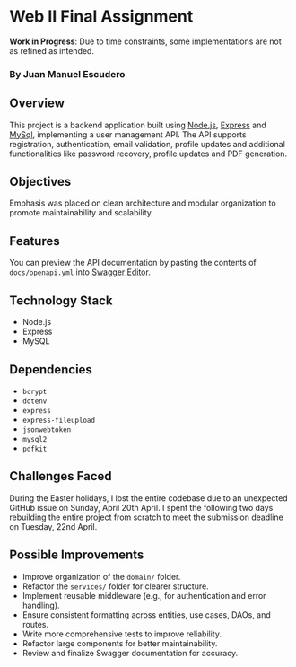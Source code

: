 # Web II Final Assignment

**Work in Progress**: Due to time constraints, some implementations are not as refined as intended.

### By Juan Manuel Escudero

## Overview

This project is a backend application built using [Node.js](https://nodejs.org/en), [Express](https://expressjs.com/) and [MySql](https://www.mysql.com/), implementing a user management API. The API supports registration, authentication, email validation, profile updates and additional functionalities like password recovery, profile updates and PDF generation.

## Objectives

Emphasis was placed on clean architecture and modular organization to promote maintainability and scalability.

## Features

You can preview the API documentation by pasting the contents of `docs/openapi.yml` into [Swagger Editor](https://editor.swagger.io/).

## Technology Stack

- Node.js
- Express
- MySQL

## Dependencies

- `bcrypt`
- `dotenv`
- `express`
- `express-fileupload`
- `jsonwebtoken`
- `mysql2`
- `pdfkit`

## Challenges Faced

During the Easter holidays, I lost the entire codebase due to an unexpected GitHub issue on Sunday, April 20th April. I spent the following two days rebuilding the entire project from scratch to meet the submission deadline on Tuesday, 22nd April.

## Possible Improvements

- Improve organization of the `domain/` folder.
- Refactor the `services/` folder for clearer structure.
- Implement reusable middleware (e.g., for authentication and error handling).
- Ensure consistent formatting across entities, use cases, DAOs, and routes.
- Write more comprehensive tests to improve reliability.
- Refactor large components for better maintainability.
- Review and finalize Swagger documentation for accuracy.

